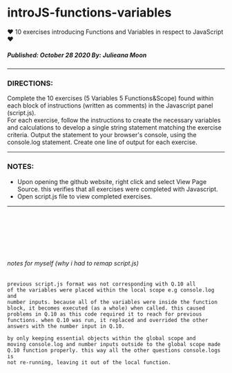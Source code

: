 # introJS-functions-variables
♥ 10 exercises introducing Functions and Variables in respect to JavaScript ♥

##### Published: October 28 2020  By: Julieana Moon
---

### __DIRECTIONS__: <br>
Complete the 10 exercises (5 Variables 5 Functions&Scope) found within each block of instructions (written as comments) in the Javascript panel (script.js).
<br> For each exercise, follow the instructions to create the necessary variables and calculations to develop a single string statement matching the exercise criteria. Output the statement to your browser's console, using the console.log statement. Create one line of output for each exercise.

---

### __NOTES__:
- Upon opening the github website, right click and select View Page Source. this verifies that all exercises were completed with Javascript.
- Open script.js file to view completed exercises.

---
<br><br><br>
---

###### notes for myself (why i had to remap script.js)

<code>previous script.js format was not corresponding with Q.10
all of the variables were placed within the local scope e.g console.log and number inputs. because all of the variables were inside the function block, it becomes executed (as a whole) when called. this caused problems in Q.10 as this code required it to reach for previous functions. when Q.10 was run, it replaced and overrided the other answers with the number input in Q.10.</code>

<code>by only keeping essential objects within the global scope and moving console.log and number inputs outside to the global scope made Q.10 function properly. this way all the other questions console.logs is not re-running, leaving it out of the local function.</code>

